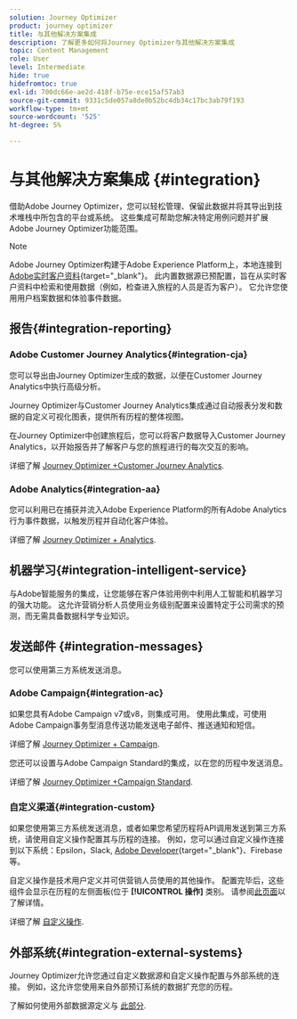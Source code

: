 ```yaml
---
solution: Journey Optimizer
product: journey optimizer
title: 与其他解决方案集成
description: 了解更多如何将Journey Optimizer与其他解决方案集成
topic: Content Management
role: User
level: Intermediate
hide: true
hidefromtoc: true
exl-id: 700dc66e-ae2d-418f-b75e-ece15af57ab3
source-git-commit: 9331c5de057a8de0b52bc4db34c17bc3ab79f193
workflow-type: tm+mt
source-wordcount: '525'
ht-degree: 5%

---
```


# 与其他解决方案集成 {#integration}

借助Adobe Journey Optimizer，您可以轻松管理、保留此数据并将其导出到技术堆栈中所包含的平台或系统。 这些集成可帮助您解决特定用例问题并扩展Adobe Journey Optimizer功能范围。

>[!NOTE]
>
> Adobe Journey Optimizer构建于Adobe Experience Platform上，本地连接到 [Adobe实时客户资料](https://experienceleague.adobe.com/docs/experience-platform/profile/home.html?lang=zh-Hans){target=&quot;_blank&quot;}。 此内置数据源已预配置，旨在从实时客户资料中检索和使用数据（例如，检查进入旅程的人员是否为客户）。 它允许您使用用户档案数据和体验事件数据。


## 报告{#integration-reporting}

### Adobe Customer Journey Analytics{#integration-cja}

您可以导出由Journey Optimizer生成的数据，以便在Customer Journey Analytics中执行高级分析。

Journey Optimizer与Customer Journey Analytics集成通过自动报表分发和数据的自定义可视化图表，提供所有历程的整体视图。

在Journey Optimizer中创建旅程后，您可以将客户数据导入Customer Journey Analytics，以开始报告并了解客户与您的旅程进行的每次交互的影响。

详细了解 [Journey Optimizer +Customer Journey Analytics](../reports/cja-ajo.md).

### Adobe Analytics{#integration-aa}

您可以利用已在捕获并流入Adobe Experience Platform的所有Adobe Analytics行为事件数据，以触发历程并自动化客户体验。

详细了解 [Journey Optimizer + Analytics](../event/about-analytics.md).

## 机器学习{#integration-intelligent-service}

与Adobe智能服务的集成，让您能够在客户体验用例中利用人工智能和机器学习的强大功能。 这允许营销分析人员使用业务级别配置来设置特定于公司需求的预测，而无需具备数据科学专业知识。

## 发送邮件 {#integration-messages}

您可以使用第三方系统发送消息。

### Adobe Campaign{#integration-ac}

如果您具有Adobe Campaign v7或v8，则集成可用。 使用此集成，可使用Adobe Campaign事务型消息传送功能发送电子邮件、推送通知和短信。

详细了解 [Journey Optimizer + Campaign](../building-journeys/ajo-ac.md).

您还可以设置与Adobe Campaign Standard的集成，以在您的历程中发送消息。

详细了解 [Journey Optimizer +Campaign Standard](../building-journeys/ajo-ac.md).

### 自定义渠道{#integration-custom}

如果您使用第三方系统发送消息，或者如果您希望历程将API调用发送到第三方系统，请使用自定义操作配置其与历程的连接。 例如，您可以通过自定义操作连接到以下系统：Epsilon，Slack, [Adobe Developer](https://developer.adobe.com){target=&quot;_blank&quot;}、Firebase等。

自定义操作是技术用户定义并可供营销人员使用的其他操作。 配置完毕后，这些组件会显示在历程的左侧面板(位于 **[!UICONTROL 操作]** 类别。 请参阅[此页面](../building-journeys/about-journey-activities.md#action-activities)以了解详情。

详细了解 [自定义操作](../action/about-custom-action-configuration.md).

## 外部系统{#integration-external-systems}

Journey Optimizer允许您通过自定义数据源和自定义操作配置与外部系统的连接。 例如，这允许您使用来自外部预订系统的数据扩充您的历程。

了解如何使用外部数据源定义与 [此部分](../datasource/external-data-sources.md).
